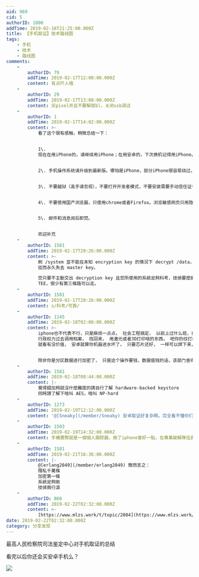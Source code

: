 ```yaml
---
aid: 969
cid: 5
authorID: 1000
addTime: 2019-02-16T21:25:00.000Z
title: 【手机取证】技术路线图
tags:
    - 手机
    - 技术
    - 路线图
comments:
    -
        authorID: 79
        addTime: 2019-02-17T12:00:00.000Z
        content: 有点吓人哦
    -
        authorID: 29
        addTime: 2019-02-17T13:08:00.000Z
        content: 买pixel并且不要解锁bl，关闭usb调试
    -
        authorID: 1
        addTime: 2019-02-17T14:02:00.000Z
        content: >-
            看了这个很有感触，稍微总结一下：


            1\.
            现在在用iPhone的，请继续用iPhone；在用安卓的，下次换机记得用iPhone。安卓==裸奔，不少app在安卓上不给权限无法运行。


            2\. 手机操作系统请升级到最新版。哪怕是iPhone，部分iPhone很容易绕过。新系统手机会变慢，这只是一点小小的不便。


            3\. 不要越狱（高手请忽视），不要打开开发者模式，不要安装需要手动信任证书的软件，一定要设置锁屏密码，最好不要用指纹或者人脸密码。


            4\. 不要使用国产浏览器，只使用chrome或者Firefox。浏览敏感网页只用隐私模式。


            5\. 邮件和消息阅后即焚。


            欢迎补充
    -
        authorID: 1581
        addTime: 2019-02-17T20:26:00.000Z
        content: >-
            刷 /system 並不能在未知 encryption key 的情況下 decrypt /data，甚至可能 reset TEE
            從而永久失去 master key。  

            您只要不主動交出 decryption key 且您所使用的系統足夠科考，技偵要麼硬剛 AES-128，要么智鬥
            TEE，很少有第三條路可以走。
    -
        authorID: 1581
        addTime: 2019-02-17T20:26:00.000Z
        content: s/科考/可靠/
    -
        authorID: 1145
        addTime: 2019-02-18T02:00:00.000Z
        content: >-
            iphone也不代表不行，只是麻烦一点点， 社会工程搞定， 以前上过什么班，或者办过什么护照啥之类的， 都有指纹存在，
            行政权力过去调用档案， 找回来， 用激光或者3D打印啥的东西， 吧你的纹打印出来 ，一样能开机， 只是夸部门操作起来麻烦一点，
            就看有没价值， 安卓就算你机器进水坏了， 只要芯片还好， 一样可以焊下来，接到其他板上面读取你的数据的，


            除非你是分区数据进行加密了， 只是这个操作要钱，数据值钱的话，该部门舍得掏钱，没什么难度
    -
        authorID: 1581
        addTime: 2019-02-18T08:44:00.000Z
        content: |-
            覺得錢加夠就沒什麼難度的請自行了解 hardware-backed keystore  
            同時請了解下啥叫 AES，啥叫 NP-hard
    -
        authorID: 1273
        addTime: 2019-02-19T12:12:00.000Z
        content: '@[Sneaky](/member/Sneaky) 安卓取证好复杂啊。完全看不懂你们在说什么。'
    -
        authorID: 1503
        addTime: 2019-02-19T14:32:00.000Z
        content: 手機實際就是一個個人跟踪器，換了iphone會好一點，在專業破解隊伍面前也沒啥大用。
    -
        authorID: 1581
        addTime: 2019-02-21T16:36:00.000Z
        content: |-
            @[erlang2049](/member/erlang2049) 簡而言之：  
            隱私千萬條  
            加密第一條  
            系統足夠剛  
            技偵兩行淚
    -
        authorID: 860
        addTime: 2019-02-22T02:32:00.000Z
        content: >-
            [https://www.mlzs.work/t/topic/2084](https://www.mlzs.work/t/topic/2084)
date: 2019-02-22T02:32:00.000Z
category: 分享发现
---
```


最高人民检察院司法鉴定中心对手机取证的总结

看完以后你还会买安卓手机么？

![](https://i.loli.net/2019/02/17/5c687f64b283d.jpg)
